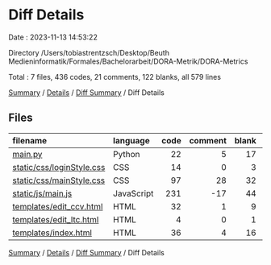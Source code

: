 # Diff Details

Date : 2023-11-13 14:53:22

Directory /Users/tobiastrentzsch/Desktop/Beuth Medieninformatik/Formales/Bachelorarbeit/DORA-Metrik/DORA-Metrics

Total : 7 files,  436 codes, 21 comments, 122 blanks, all 579 lines

[Summary](results.md) / [Details](details.md) / [Diff Summary](diff.md) / Diff Details

## Files
| filename | language | code | comment | blank | total |
| :--- | :--- | ---: | ---: | ---: | ---: |
| [main.py](/main.py) | Python | 22 | 5 | 17 | 44 |
| [static/css/loginStyle.css](/static/css/loginStyle.css) | CSS | 14 | 0 | 3 | 17 |
| [static/css/mainStyle.css](/static/css/mainStyle.css) | CSS | 97 | 28 | 32 | 157 |
| [static/js/main.js](/static/js/main.js) | JavaScript | 231 | -17 | 44 | 258 |
| [templates/edit_ccv.html](/templates/edit_ccv.html) | HTML | 32 | 1 | 9 | 42 |
| [templates/edit_ltc.html](/templates/edit_ltc.html) | HTML | 4 | 0 | 1 | 5 |
| [templates/index.html](/templates/index.html) | HTML | 36 | 4 | 16 | 56 |

[Summary](results.md) / [Details](details.md) / [Diff Summary](diff.md) / Diff Details